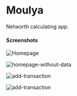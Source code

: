 # Moulya
Networth calculating app.

#### Screenshots

 ![Homepage](assets/images/screenshots/mainpage-with-data.png) 

![homepage-without-data](assets/images/screenshots/main-page-without-data.png) 

![add-transaction](assets/images/screenshots/add-transaction1.png)

![add-transaction](assets/images/screenshots/add-transaction2.png)